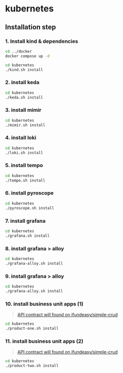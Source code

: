 # kubernetes

## Installation step

### 1. Install kind & dependencies

```bash
cd ../docker
docker compose up -d

cd kubernetes
./kind.sh install
```

### 2. install keda

```bash
cd kubernetes
./keda.sh install
```

### 3. install mimir

```bash
cd kubernetes
./mimir.sh install
```

### 4. install loki

```bash
cd kubernetes
./loki.sh install
```

### 5. install tempo

```bash
cd kubernetes
./tempo.sh install
```

### 6. install pyroscope

```bash
cd kubernetes
./pyroscope.sh install
```

### 7. install grafana

```bash
cd kubernetes
./grafana.sh install
```

### 8. install grafana > alloy

```bash
cd kubernetes
./grafana-alloy.sh install
```

### 9. install grafana > alloy

```bash
cd kubernetes
./grafana-alloy.sh install
```

### 10. install business unit apps (1)

> [API contract will found on ifundeasy/simple-crud](https://github.com/ifundeasy/simple-crud)

```bash
cd kubernetes
./product-one.sh install
```

### 11. install business unit apps (2)

> [API contract will found on ifundeasy/simple-crud](https://github.com/ifundeasy/simple-crud)

```bash
cd kubernetes
./product-two.sh install
```

